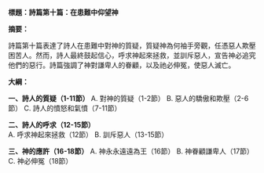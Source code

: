 **標題：詩篇第十篇：在患難中仰望神**

**摘要：**

詩篇第十篇表達了詩人在患難中對神的質疑，質疑神為何袖手旁觀，任憑惡人欺壓困苦人。然而，詩人最終鼓起信心，呼求神起來拯救，並訓斥惡人，宣告神必追究他們的惡行。詩篇強調了神對謙卑人的眷顧，以及祂必伸冤，使惡人滅亡。

**大綱：**

**一、詩人的質疑（1-11節）**
    A. 對神的質疑（1-2節）
    B. 惡人的驕傲和欺壓（2-6節）
    C. 詩人的憤怒和氣憤（7-11節）

**二、詩人的呼求（12-15節）**
    A. 呼求神起來拯救（12節）
    B. 訓斥惡人（13-15節）

**三、神的應許（16-18節）**
    A. 神永永遠遠為王（16節）
    B. 神眷顧謙卑人（17節）
    C. 神必伸冤（18節）